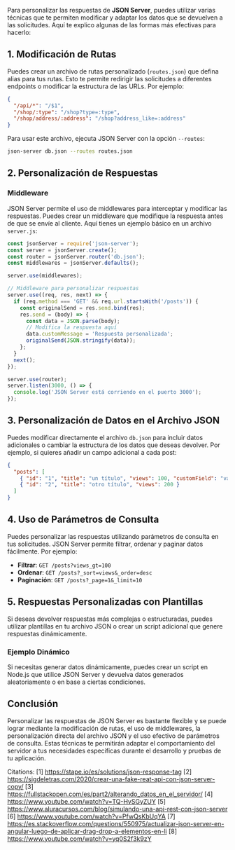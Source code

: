 Para personalizar las respuestas de **JSON Server**, puedes utilizar varias técnicas que te permiten modificar y adaptar los datos que se devuelven a las solicitudes. Aquí te explico algunas de las formas más efectivas para hacerlo:

## 1. Modificación de Rutas

Puedes crear un archivo de rutas personalizado (`routes.json`) que defina alias para tus rutas. Esto te permite redirigir las solicitudes a diferentes endpoints o modificar la estructura de las URLs. Por ejemplo:

```json
{
  "/api/*": "/$1",
  "/shop/:type": "/shop?type=:type",
  "/shop/address/:address": "/shop?address_like=:address"
}
```

Para usar este archivo, ejecuta JSON Server con la opción `--routes`:

```bash
json-server db.json --routes routes.json
```

## 2. Personalización de Respuestas

### **Middleware**

JSON Server permite el uso de middlewares para interceptar y modificar las respuestas. Puedes crear un middleware que modifique la respuesta antes de que se envíe al cliente. Aquí tienes un ejemplo básico en un archivo `server.js`:

```javascript
const jsonServer = require('json-server');
const server = jsonServer.create();
const router = jsonServer.router('db.json');
const middlewares = jsonServer.defaults();

server.use(middlewares);

// Middleware para personalizar respuestas
server.use((req, res, next) => {
  if (req.method === 'GET' && req.url.startsWith('/posts')) {
    const originalSend = res.send.bind(res);
    res.send = (body) => {
      const data = JSON.parse(body);
      // Modifica la respuesta aquí
      data.customMessage = 'Respuesta personalizada';
      originalSend(JSON.stringify(data));
    };
  }
  next();
});

server.use(router);
server.listen(3000, () => {
  console.log('JSON Server está corriendo en el puerto 3000');
});
```

## 3. Personalización de Datos en el Archivo JSON

Puedes modificar directamente el archivo `db.json` para incluir datos adicionales o cambiar la estructura de los datos que deseas devolver. Por ejemplo, si quieres añadir un campo adicional a cada post:

```json
{
  "posts": [
    { "id": "1", "title": "un título", "views": 100, "customField": "valor personalizado" },
    { "id": "2", "title": "otro título", "views": 200 }
  ]
}
```

## 4. Uso de Parámetros de Consulta

Puedes personalizar las respuestas utilizando parámetros de consulta en tus solicitudes. JSON Server permite filtrar, ordenar y paginar datos fácilmente. Por ejemplo:

- **Filtrar**: `GET /posts?views_gt=100`
- **Ordenar**: `GET /posts?_sort=views&_order=desc`
- **Paginación**: `GET /posts?_page=1&_limit=10`

## 5. Respuestas Personalizadas con Plantillas

Si deseas devolver respuestas más complejas o estructuradas, puedes utilizar plantillas en tu archivo JSON o crear un script adicional que genere respuestas dinámicamente.

### Ejemplo Dinámico

Si necesitas generar datos dinámicamente, puedes crear un script en Node.js que utilice JSON Server y devuelva datos generados aleatoriamente o en base a ciertas condiciones.

## Conclusión

Personalizar las respuestas de JSON Server es bastante flexible y se puede lograr mediante la modificación de rutas, el uso de middlewares, la personalización directa del archivo JSON y el uso efectivo de parámetros de consulta. Estas técnicas te permitirán adaptar el comportamiento del servidor a tus necesidades específicas durante el desarrollo y pruebas de tu aplicación.

Citations:
[1] https://stape.io/es/solutions/json-response-tag
[2] https://sigdeletras.com/2020/crear-una-fake-reat-api-con-json-server-copy/
[3] https://fullstackopen.com/es/part2/alterando_datos_en_el_servidor/
[4] https://www.youtube.com/watch?v=TQ-HvSGyZUY
[5] https://www.aluracursos.com/blog/simulando-una-api-rest-con-json-server
[6] https://www.youtube.com/watch?v=PfwQsKbUqYA
[7] https://es.stackoverflow.com/questions/550975/actualizar-json-server-en-angular-luego-de-aplicar-drag-drop-a-elementos-en-li
[8] https://www.youtube.com/watch?v=yq0S2f3k9zY